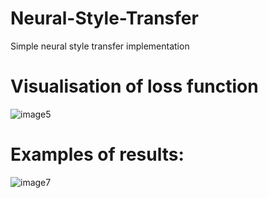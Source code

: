 # Neural-Style-Transfer
Simple neural style transfer implementation

# Visualisation of loss function
![image5](https://user-images.githubusercontent.com/38569017/117810671-fc550680-b25f-11eb-8f84-2141b33820ff.jpg)

# Examples of results:
![image7](https://user-images.githubusercontent.com/38569017/117810801-21497980-b260-11eb-8a0d-58a83a2220e5.jpg)

